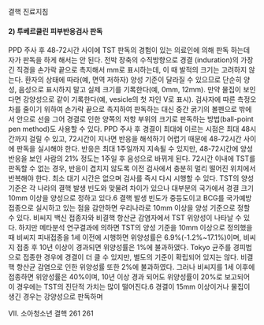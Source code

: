 결핵 진료지침

#### 2) 투베르쿨린 피부반응검사 판독
PPD 주사 후 48-72시간 사이에 TST 판독의 경험이 있는 의료인에 의해 판독 하는데 자가 판독을 하게 해서는 안 된다. 전박 장축의 수직방향으로 경결 (induration)의 가장 긴 직경을 손가락 끝으로 촉지해서 mm로 표시하는데, 이 때 발적의 크기는 고려하지 않는다.
환자의 상태에 따라(예, 면역 저하자) 양성 기준이 달라질 수 있으므로 단순히 양성, 음성으로 표시하지 말고 실제 크기를 기록한다(예, 0mm, 12mm). 만약 물집이 보인다면 강양성으로 같이 기록한다(예, vesicle의 첫 자인 V로 표시).
검사자에 따른 측정오차를 줄이기 위하여 손가락 끝으로 촉지하여 판독하는 대신 중간 굵기의 볼펜으로 밖에서 안으로 선을 그어 경결로 인한 양쪽의 저항 부위의 크기로 판독하는 방법(ball-point pen method)도 사용할 수 있다. PPD 주사 후 경결이 최대에 이르는 시점은 최대 48시간까지 걸릴 수 있고, 72시간이 지나면 반응을 해석하기 어렵기 때문에 48-72시간 사이에 판독을 실시해야 한다. 반응은 최대 1주일까지 지속될 수 있지만, 48-72시간에 양성 반응을 보인 사람의 21% 정도는 1주일 후 음성으로 바뀌게 된다. 72시간 이내에 TST를 판독할 수 없는 경우, 반응이 겹치지 않도록 이전 검사에서 충분히 멀리 떨어진 위치에서 반복해야 한다. 최소 대기 시간은 없으며 검사를 즉시 다시 시행할 수 있다.
TST의 양성 기준은 각 나라의 결핵 발생 빈도와 맞물려 차이가 있으나 대부분의 국가에서 경결 크기 10mm 이상을 양성으로 정하고 있다.6 결핵 발생 빈도가 중등도이고 BCG를 국가예방접종으로 실시하고 있는 점을 감안하면 우리나라로 10mm 이상을 양성 기준으로 정할 수 있다. 비씨지 백신 접종자와 비결핵 항산균 감염자에서 TST 위양성이 나타날 수 있다. 하지만 메타분석 연구결과에 의하면 TST의 양성 기준을 10mm 이상으로 정의했을 때 비씨지 피내접종을 1세 이전에 시행하면 위양성률은 6.9%(-1.2%~17.1%)이며, 비씨지 접종 후 10년 이상이 경과되면 위양성률은 1%에 불과하였다. Tokyo 균주를 경피법으로 접종한 경우에 경결이 더 클 수 있지만, 별도의 기준이 확립되어 있지는 않다. 비결핵 항산균 감염으로 인한 위양성률 또한 2%에 불과하였다. 그러나 비씨지를 1세 이후에 접종하면 위양성률은 40%이며, 10년 이상 경과 되어도 위양성률이 20%로 보고되어 이 경우에는 TST의 진단적 가치는 많이 떨어진다.6 경결이 15mm 이상이거나 물집이 생긴 경우는 강양성으로 판독하며

VII. 소아청소년 결핵 261
<PAGE>261